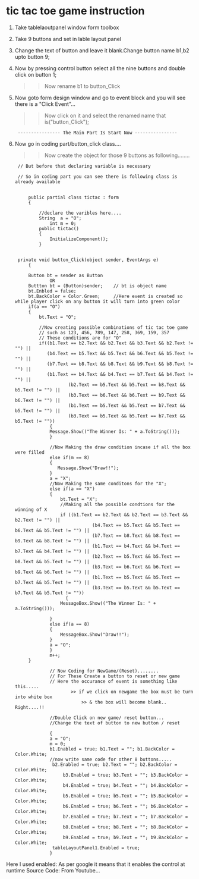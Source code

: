 # tic tac toe game instruction

 1. Take tablelaoutpanel window form toolbox

2. Take 9 buttons and set in lable layout panel

3. Change the text of button and leave it blank.Change button name b1,b2 upto button 9;

4. Now by pressing control button select all the nine buttons and double click on button 1;
	>>Now rename b1 to button_Click


5. Now goto form design window and go to event block and you will see there is a "Click Event"...
	>> Now click on it and select the renamed name that is("button_Click");

		---------------- The Main Part Is Start Now ----------------
6. Now go in coding part/button_click class....
	>> Now create the object for those 9 buttons as following........
		
		// But before that declaring variable is necessary
		
		// So in coding part you can see there is following class is already available


			public partial class tictac : form
			{
				
				//declare the varibles here....
				String  a = "O"; 
        			int m = 0; 
				public tictac()
				{
					InitializeComponent();
				}


		private void button_Click(object sender, EventArgs e)
			{

			Button bt = sender as Button 
					OR
			Buttton bt = (Button)sender;    // bt is object name
			bt.Enbled = false;
			bt.BackColor = Color.Green;     //Here event is created so while player click on any button it will turn into green color
			if(a == "O")
			{
				bt.Text = "O";
				
				//Now creating possible combinations of tic tac toe game
				// such as 123, 456, 789, 147, 258, 369, 159, 357
				// These conditions are for "O" 
				if((b1.Text == b2.Text && b2.Text && b3.Text && b2.Text != "") ||
				   (b4.Text == b5.Text && b5.Text && b6.Text && b5.Text != "") ||
				   (b7.Text == b8.Text && b8.Text && b9.Text && b8.Text != "") ||
				   (b1.Text == b4.Text && b4.Text == b7.Text && b4.Text != "") ||
                    	   (b2.Text == b5.Text && b5.Text == b8.Text && b5.Text != "") ||
                    	   (b3.Text == b6.Text && b6.Text == b9.Text && b6.Text != "") ||
                    	   (b1.Text == b5.Text && b5.Text == b7.Text && b5.Text != "") ||
                    	   (b3.Text == b5.Text && b5.Text == b7.Text && b5.Text != ""))
				    {
					Message.Show(("The Winner Is: " + a.ToString()));
				    }
					
					//Now Making the draw condition incase if all the box were filled
					else if(m == 8)
					{
					   Message.Show("Draw!!");
					}
					a = "X";
					//Now Making the same conditons for the "X";
					else if(a == "X")
					{
						bt.Text = "X";
						//Making all the possible condtions for the winning of X
						if ((b1.Text == b2.Text && b2.Text == b3.Text && b2.Text != "") ||
                    			    (b4.Text == b5.Text && b5.Text == b6.Text && b5.Text != "") ||
                    			    (b7.Text == b8.Text && b8.Text == b9.Text && b8.Text != "") ||
                    			    (b1.Text == b4.Text && b4.Text == b7.Text && b4.Text != "") ||
                    			    (b2.Text == b5.Text && b5.Text == b8.Text && b5.Text != "") ||
                    			    (b3.Text == b6.Text && b6.Text == b9.Text && b6.Text != "") ||
                    			    (b1.Text == b5.Text && b5.Text == b7.Text && b5.Text != "") ||
                    			    (b3.Text == b5.Text && b5.Text == b7.Text && b5.Text != ""))
               		      {
						MessageBox.Show(("The Winner Is: " + a.ToString()));
						
					}
					else if(a == 8)
					{
						MessageBox.Show("Draw!!");
					}
					a = "O";
					}
					m++;
			}

					// Now Coding for NewGame/(Reset)........
					// For These Create a button to reset or new game
					// Here the occurance of event is something like this.....
							>> if we click on newgame the box must be turn into white box 
								>> & the box will become blank..  Right....!!
					
					//Double Click on new game/ reset button...
					//Change the text of button to new button / reset
					
					{
					a = "O";
					m = 0;
					b1.Enabled = true; b1.Text = ""; b1.BackColor = Color.White;
					//now write same code for other 8 buttons.....
					 b2.Enabled = true; b2.Text = ""; b2.BackColor = Color.White;
            			 b3.Enabled = true; b3.Text = ""; b3.BackColor = Color.White;
          				 b4.Enabled = true; b4.Text = ""; b4.BackColor = Color.White;
           				 b5.Enabled = true; b5.Text = ""; b5.BackColor = Color.White;
           				 b6.Enabled = true; b6.Text = ""; b6.BackColor = Color.White;
           				 b7.Enabled = true; b7.Text = ""; b7.BackColor = Color.White;
           				 b8.Enabled = true; b8.Text = ""; b8.BackColor = Color.White;
           				 b9.Enabled = true; b9.Text = ""; b9.BackColor = Color.White;
					 tableLayoutPanel1.Enabled = true;
					}




Here I used enabled: As per google it means that it enables the control at runtime
Source Code: From Youtube...











